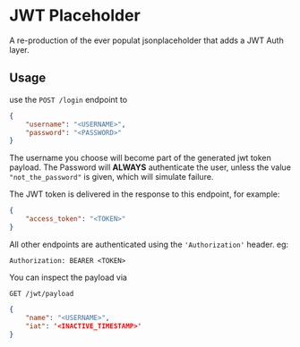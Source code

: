 # JWT Placeholder

A re-production of the ever populat jsonplaceholder that adds a JWT Auth layer. 

## Usage

use the ```POST /login``` endpoint to 
```json
{
	"username": "<USERNAME>",
	"password": "<PASSWORD>"
}
```

The username you choose will become part of the generated jwt token payload. 
The Password will **ALWAYS** authenticate the user, unless the value ```"not_the_password"``` is given, which will simulate failure.

The JWT token is delivered in the response to this endpoint, for example: 
```json
{
	"access_token": "<TOKEN>"
}
```

All other endpoints are authenticated using the ```'Authorization'``` header. eg: 
```
Authorization: BEARER <TOKEN>
```
You can inspect the payload via

```GET /jwt/payload```

```json
{
	"name": "<USERNAME>",
	"iat": '<INACTIVE_TIMESTAMP>'
}
```
